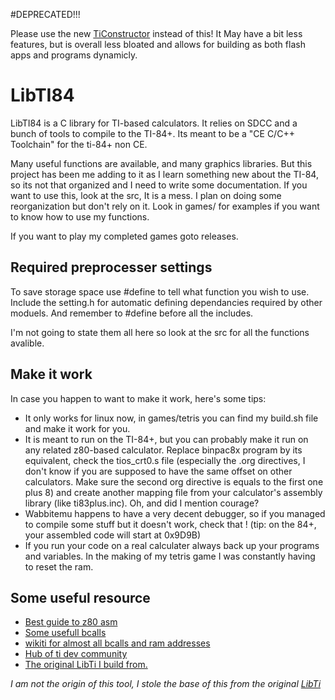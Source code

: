 #DEPRECATED!!!

Please use the new [TiConstructor](https://github.com/HeronErin/TiConstructor) instead of this! It May have a bit less features, but is overall less bloated and allows for building as both flash apps and programs dynamicly.



LibTI84
=====

LibTI84 is a C library for TI-based calculators. It relies on SDCC and a bunch of tools to compile to the TI-84+. Its meant to be a "CE C/C++ Toolchain" for the ti-84+ non CE.

Many useful functions are available, and many graphics libraries. But this project has been me adding to it as I learn something new about the TI-84, so its not that organized and I need to write some documentation. If you want to use this, look at the src, It is a mess. I plan on doing some reorganization but don't rely on it. Look in games/ for examples if you want to know how to use my functions.


If you want to play my completed games goto releases.

Required preprocesser settings
-----------

To save storage space use #define to tell what function you wish to use. Include the setting.h for automatic defining dependancies required by other moduels. And remember to #define before all the includes. 

I'm not going to state them all here so look at the src for all the functions avalible. 




Make it work
------------

In case you happen to want to make it work, here's some tips:

* It only works for linux now, in games/tetris you can find my build.sh file and make it work for you.
* It is meant to run on the TI-84+, but you can probably make it run on any related z80-based calculator. Replace binpac8x program by its equivalent, check the tios_crt0.s file (especially the .org directives, I don't know if you are supposed to have the same offset on other calculators. Make sure the second org directive is equals to the first one plus 8) and create another mapping file from your calculator's assembly library (like ti83plus.inc). Oh, and did I mention courage?
* Wabbitemu happens to have a very decent debugger, so if you managed to compile some stuff but it doesn't work, check that ! (tip: on the 84+, your assembled code will start at 0x9D9B)
* If you run your code on a real calculater always back up your programs and variables. In the making of my tetris game I was constantly having to reset the ram.




Some useful resource
------------
* [Best guide to z80 asm](https://taricorp.gitlab.io/83pa28d/index.html)
* [Some usefull bcalls](http://jgmalcolm.com/z80/intermediate/romc)
* [wikiti for almost all bcalls and ram addresses](https://wikiti.brandonw.net/index.php?title=Calculator_Documentation)
* [Hub of ti dev community](https://www.cemetech.net/tools/ti84p)
* [The original LibTi I build from.](https://github.com/azertyfun/LibTI)








_I am not the origin of this tool, I stole the base of this from the original [LibTi](https://github.com/azertyfun/LibTI)_
